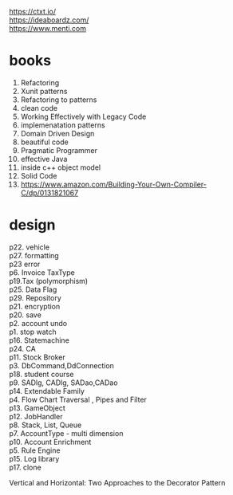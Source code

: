 https://ctxt.io/ <br/>
https://ideaboardz.com/ <br/>
https://www.menti.com

# books
1. Refactoring
2. Xunit patterns
3. Refactoring to patterns
4. clean code
5. Working Effectively with Legacy Code
6. implemenatation patterns
7. Domain Driven Design
8. beautiful code
9. Pragmatic Programmer
10. effective Java 
11. inside c++ object model
12. Solid Code
13. https://www.amazon.com/Building-Your-Own-Compiler-C/dp/0131821067

# design
p22. vehicle<br>
p27. formatting <br>
p23 error <br>
p6. Invoice TaxType  <br>
p19.Tax (polymorphism) <br>
p25. Data Flag <br>
p29. Repository </br>
p21. encryption <br>
p20. save<br>
p2. account undo <br>
p1. stop watch <br>
p16. Statemachine<br>
p24. CA<br>
p11. Stock Broker<br>
p3. DbCommand,DdConnection<br>
p18. student course<br>
p9. SADlg, CADlg, SADao,CADao<br>
p14. Extendable Family<br>
p4. Flow Chart Traversal ,  Pipes and Filter<br>
p13. GameObject <br>
p12. JobHandler<br>
p8. Stack, List, Queue<br>
p7. AccountType - multi dimension <br>
p10. Account Enrichment <br>
p5. Rule Engine<br>
p15. Log library<br>
p17. clone<br>


Vertical and Horizontal: Two Approaches to the Decorator Pattern
